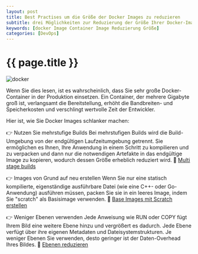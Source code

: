 ```yaml
---
layout: post
title: Best Practises um die Größe der Docker Images zu reduzieren
subtitle: drei Möglichkeiten zur Reduzierung der Größe Ihrer Docker-Images
keywords: [docker Image Container Image Reduzierung Größe]
categories: [DevOps]
---
```

# {{ page.title }}

![docker](../../img/DockerLogo-300x150.png)

Wenn Sie dies lesen, ist es wahrscheinlich, dass Sie sehr große Docker-Container in der Produktion einsetzen.
Ein Container, der mehrere Gigabyte groß ist, verlangsamt die Bereitstellung, erhöht die Bandbreiten- und Speicherkosten 
und verschlingt wertvolle Zeit der Entwickler.


Hier ist, wie Sie Docker Images schlanker machen:

👉 Nutzen Sie mehrstufige Builds
Bei mehrstufigen Builds wird die Build-Umgebung von der endgültigen Laufzeitumgebung getrennt. 
Sie ermöglichen es Ihnen, Ihre Anwendung in einem Schritt zu kompilieren und zu verpacken und dann nur die notwendigen Artefakte 
in das endgültige Image zu kopieren, wodurch dessen Größe erheblich reduziert wird.
🔗 [Multi stage builds](https://docs.docker.com/build/building/multi-stage/)


👉 Images von Grund auf neu erstellen
Wenn Sie nur eine statisch kompilierte, eigenständige ausführbare Datei (wie eine C++- oder Go-Anwendung) ausführen müssen, 
packen Sie sie in ein leeres Image, indem Sie "scratch" als Basisimage verwenden.
🔗 [Base Images mit Scratch erstellen](https://docs.docker.com/build/building/base-images/#create-a-simple-parent-image-using-scratch)


👉 Weniger Ebenen verwenden
Jede Anweisung wie RUN oder COPY fügt Ihrem Bild eine weitere Ebene hinzu und vergrößert es dadurch. 
Jede Ebene verfügt über ihre eigenen Metadaten und Dateisystemstrukturen. Je weniger Ebenen Sie verwenden, desto geringer ist der 
Daten-Overhead Ihres Bildes.
🔗 [Ebenen reduzieren](https://docs.docker.com/develop/develop-images/dockerfile_best-practices/#minimize-the-number-of-layers)
